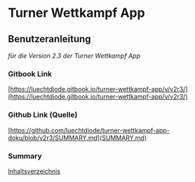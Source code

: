 # Turner Wettkampf App

## Benutzeranleitung

_für die Version 2.3 der Turner Wettkampf App_

### Gitbook Link

[https://luechtdiode.gitbook.io/turner-wettkampf-app/v/v2r3/](https://luechtdiode.gitbook.io/turner-wettkampf-app/v/v2r3/)

### Github Link (Quelle)

[https://github.com/luechtdiode/turner-wettkampf-app-doku/blob/v2r3/SUMMARY.md](SUMMARY.md)

### Summary

[Inhaltsverzeichnis](SUMMARY.md)
